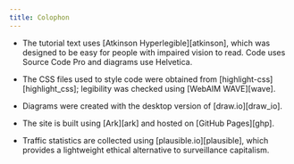 ```yaml
---
title: Colophon
---
```


-   The tutorial text uses [Atkinson Hyperlegible][atkinson],
    which was designed to be easy for people with impaired vision to read.
    Code uses Source Code Pro and diagrams use Helvetica.

-   The CSS files used to style code were obtained from [highlight-css][highlight_css];
    legibility was checked using [WebAIM WAVE][wave].

-   Diagrams were created with the desktop version of [draw.io][draw_io].

-   The site is built using [Ark][ark] and hosted on [GitHub Pages][ghp].

-   Traffic statistics are collected using [plausible.io][plausible],
    which provides a lightweight ethical alternative to surveillance capitalism.
